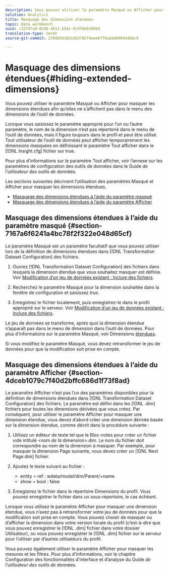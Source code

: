 ```yaml
---
description: Vous pouvez utiliser le paramètre Masqué ou Afficher pour masquer les dimensions étendues afin qu’elles ne s’affichent pas dans le menu des dimensions de l’outil de données.
solution: Analytics
title: Masquage des dimensions étendues
topic: Data workbench
uuid: c32f47ad-0246-4611-b54c-0c9f0eb396bd
translation-type: tm+mt
source-git-commit: 27600561841db3705f4eee6ff0aeb8890444bbc9

---
```



# Masquage des dimensions étendues{#hiding-extended-dimensions}

Vous pouvez utiliser le paramètre Masqué ou Afficher pour masquer les dimensions étendues afin qu’elles ne s’affichent pas dans le menu des dimensions de l’outil de données.

Lorsque vous saisissez le paramètre approprié pour l’un ou l’autre paramètre, le nom de la dimension n’est pas répertorié dans le menu de l’outil de données, mais il figure toujours dans le profil et peut être utilisé. Tout utilisateur de l’outil de données peut afficher temporairement les dimensions masquées en définissant le paramètre Tout afficher dans le [!DNL Insight.cfg] fichier sur true.

Pour plus d’informations sur le paramètre Tout afficher, voir l’annexe sur les paramètres de configuration des outils de données dans le Guide *de l’utilisateur des outils de* données.

Les sections suivantes décrivent l’utilisation des paramètres Masqué et Afficher pour masquer les dimensions étendues.

* [Masquage des dimensions étendues à l’aide du paramètre masqué](../../../../home/c-dataset-const-proc/c-dataset-config-tools/c-hide-dataset-comp/c-hide-ex-dim.md#section-7167a6f6241a4bc78f2f322e048d65cf)
* [Masquage des dimensions étendues à l’aide du paramètre Afficher](../../../../home/c-dataset-const-proc/c-dataset-config-tools/c-hide-dataset-comp/c-hide-ex-dim.md#section-4dceb1079c7f40d2bffc686d1f73f8ad)

## Masquage des dimensions étendues à l’aide du paramètre masqué {#section-7167a6f6241a4bc78f2f322e048d65cf}

Le paramètre Masqué est un paramètre facultatif que vous pouvez utiliser lors de la définition de dimensions étendues dans [!DNL Transformation Dataset Configuration] des fichiers.

1. Ouvrez [!DNL Transformation Dataset Configuration] des fichiers dans lesquels la dimension étendue que vous souhaitez masquer est définie. Voir [Modification d’un jeu de données existant : Inclure des fichiers](../../../../home/c-dataset-const-proc/c-dataset-inc-files/c-work-dataset-inc-files/t-edit-ex-dataset-inc-files.md#task-456c04e38ebc425fb35677a6bb6aa077).

1. Recherchez le paramètre Masqué pour la dimension souhaitée dans la fenêtre de configuration et saisissez *true*.
1. Enregistrez le fichier localement, puis enregistrez-le dans le profil approprié sur le serveur. Voir [Modification d’un jeu de données existant : Inclure des fichiers](../../../../home/c-dataset-const-proc/c-dataset-inc-files/c-work-dataset-inc-files/t-edit-ex-dataset-inc-files.md#task-456c04e38ebc425fb35677a6bb6aa077).

Le jeu de données se transforme, après quoi la dimension étendue n’apparaît pas dans le menu de dimension dans l’outil de données. Pour plus d’informations sur le paramètre Masqué, voir Dimensions [étendues](../../../../home/c-dataset-const-proc/c-ex-dim/c-abt-ex-dim.md).

Si vous modifiez le paramètre Masqué, vous devez retransformer le jeu de données pour que la modification soit prise en compte.

## Masquage des dimensions étendues à l’aide du paramètre Afficher {#section-4dceb1079c7f40d2bffc686d1f73f8ad}

Le paramètre Afficher n’est pas l’un des paramètres disponibles pour la définition de dimensions étendues dans [!DNL Transformation Dataset Configuration] des fichiers. Le paramètre est défini dans les [!DNL .dim] fichiers pour toutes les dimensions dérivées que vous créez. Par conséquent, pour utiliser le paramètre Afficher pour masquer une dimension étendue, vous devez d’abord créer une dimension dérivée basée sur la dimension étendue, comme décrit dans la procédure suivante :

1. Utilisez un éditeur de texte tel que le Bloc-notes pour créer un fichier vide intitulé &lt;nom *de la* dimension>.dim. Le nom du fichier doit correspondre au nom de la dimension à masquer. Par exemple, pour masquer la dimension Page suivante, vous devez créer un [!DNL Next Page.dim] fichier.

1. Ajoutez le texte suivant au fichier :

   * entity = ref : wdata/model/dim/Parent/+name
   * show = bool : false

1. Enregistrez le fichier dans le répertoire Dimensions du profil. Vous pouvez enregistrer le fichier dans un sous-répertoire, le cas échéant.

Lorsque vous utilisez le paramètre Afficher pour masquer une dimension étendue, vous n’avez pas à retransformer votre jeu de données pour que la modification soit prise en compte. Vous pouvez choisir de masquer ou d’afficher la dimension dans votre version locale du profil (c’est-à-dire que vous pouvez enregistrer le [!DNL .dim] fichier dans votre dossier Utilisateur), ou vous pouvez enregistrer le [!DNL .dim] fichier sur le serveur pour l’utiliser par d’autres utilisateurs du profil.

Vous pouvez également utiliser le paramètre Afficher pour masquer les mesures et les filtres. Pour plus d’informations, voir le chapitre Configuration des fonctionnalités d’interface et d’analyse du Guide *de l’utilisateur des outils de* données.
